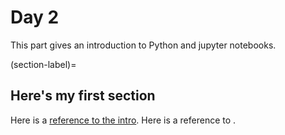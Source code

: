 # Day 2

This part gives an introduction to Python and jupyter notebooks.

(section-label)=
## Here's my first section

Here is a [reference to the intro](../intro.md). Here is a reference to [](section-label).